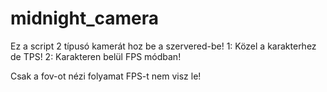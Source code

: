 # midnight_camera
Ez a script 2 típusó kamerát hoz be a szervered-be!
1: Közel a karakterhez de TPS!
2: Karakteren belül FPS módban!

Csak a fov-ot nézi folyamat FPS-t nem visz le!
